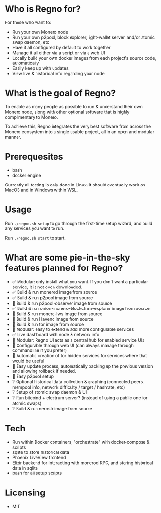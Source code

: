 # Who is Regno for?
For those who want to:
- Run your own Monero node
- Run your own p2pool, block explorer, light-wallet server, and/or atomic swap daemon, etc
- Have it all configured by default to work together
- Manage it all either via a script or via a web UI
- Locally build your own docker images from each project's source code, automatically
- Easily keep up with updates
- View live & historical info regarding your node

# What is the goal of Regno?
To enable as many people as possible to run & understand their own Monero node, along with other optional software that is highly complimentary to Monero.

To achieve this, Regno integrates the very best software from across the Monero ecosystem into a single usable project, all in an open and modular manner.

# Prerequesites
- bash
- docker engine

Currently all testing is only done in Linux. It should eventually work on MacOS and in Windows within WSL.

# Usage
Run `./regno.sh setup` to go through the first-time setup wizard, and build any services you want to run.

Run `./regno.sh start` to start.

# What are some pie-in-the-sky features planned for Regno?
- ✅ Modular: only install what you want. If you don't want a particular service, it is not even downloaded.
- ✅ Build & run monerod image from source
- ✅ Build & run p2pool image from source
- 🔧 Build & run p2pool-observer image from source
- ✅ Build & run onion-monero-blockchain-explorer image from source
- 🔧 Build & run monero-lws image from source
- 🔧 Build & run Haveno image from source
- 🔧 Build & run tor image from source
- 🔧 Modular: easy to extend & add more configurable services
- ✅ Live dashboard with node & network info
- 🔧 Modular: Regno UI acts as a central hub for enabled service UIs
- 🔧 Configurable through web UI (can always manage through commandline if you prefer)
- 🔧 Automatic creation of tor hidden services for services where that would be useful
- 🔧 Easy update process, automatically backing up the previous version and allowing rollback if needed.
- 🔧 Easy p2pool setup
- ❔ Optional historical data collection & graphing (connected peers, mempool info, network difficulty / target / hashrate, etc)
- ❔ Setup of atomic swap daemon & UI
- ❔ Run bitcoind + electrum server? (instead of using a public one for atomic swaps)
- ❔ Build & run nerostr image from source

# Tech
- Run within Docker containers, "orchestrate" with docker-compose & scripts
- sqlite to store historical data
- Phoenix LiveView frontend
- Elixir backend for interacting with monerod RPC, and storing historical data in sqlite
- bash for all setup scripts

# Licensing
- MIT
